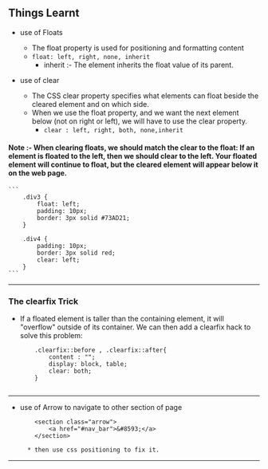 ## Things Learnt

* use of Floats
    * The float property is used for positioning and formatting content
    * `float: left, right, none, inherit`
        * inherit :-  The element inherits the float value of its parent.

* use of clear
    * The CSS clear property specifies what elements can float beside the cleared element and on which side.
    * When we use the float property, and we want the next element below (not on right or left), we will have to use the clear property.
        * `clear : left, right, both, none,inherit`

#### Note :- When clearing floats, we should match the clear to the float: If an element is floated to the left, then we should clear to the left. Your floated element will continue to float, but the cleared element will appear below it on the web page.

    ```
        .div3 {
            float: left;
            padding: 10px;  
            border: 3px solid #73AD21;
        }

        .div4 {
            padding: 10px;
            border: 3px solid red;
            clear: left;
        }
    ```

---
### The clearfix Trick
* If a floated element is taller than the containing element, it will "overflow" outside of its container. We can then add a clearfix hack to solve this problem:

    ```
        .clearfix::before , .clearfix::after{
            content : "";
            display: block, table;
            clear: both;
        }
        
    ```
---
* use of Arrow to navigate to other section of page
    ```
        <section class="arrow">
            <a href="#nav_bar">&#8593;</a> 
        </section>
    ```
        * then use css positioning to fix it.
---
